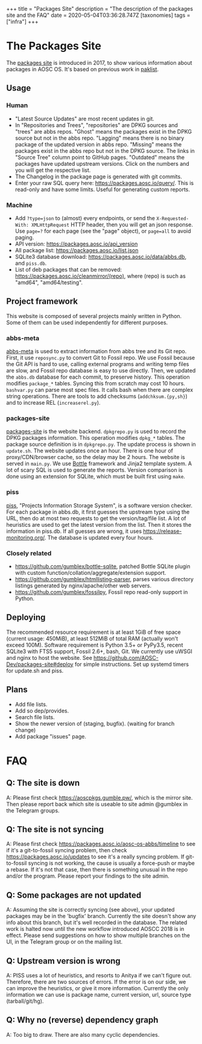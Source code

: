 +++
title = "Packages Site"
description = "The description of the packages site and the FAQ"
date = 2020-05-04T03:36:28.747Z
[taxonomies]
tags = ["infra"]
+++

# The Packages Site

The [packages site](https://packages.aosc.io/) is introduced in 2017, to show various information about packages in AOSC OS. It's based on previous work in [paklist](https://github.com/AOSC-Dev/paklist).

## Usage

### Human

- "Latest Source Updates" are most recent updates in git.
- In "Repositories and Trees", "repositories" are DPKG sources and "trees" are abbs repos. "Ghost" means the packages exist in the DPKG source but not in the abbs repo. "Lagging" means there is no binary package of the updated version in abbs repo. "Missing" means the packages exist in the abbs repo but not in the DPKG source. The links in "Source Tree" column point to GitHub pages. "Outdated" means the packages have updated upstream versions. Click on the numbers and you will get the respective list.
- The Changelog in the package page is generated with git commits.
- Enter your raw SQL query here: https://packages.aosc.io/query/. This is read-only and have some limits. Useful for generating custom reports.

### Machine

- Add `?type=json` to (almost) every endpoints, or send the `X-Requested-With: XMLHttpRequest` HTTP header, then you will get an json response. Use `page=?` for each page (see the "page" object), or `page=all` to avoid paging.
- API version: https://packages.aosc.io/api_version
- All package list: https://packages.aosc.io/list.json
- SQLite3 database download: https://packages.aosc.io/data/abbs.db, and `piss.db`.
- List of deb packages that can be removed: https://packages.aosc.io/cleanmirror/(repo), where (repo) is such as "amd64", "amd64/testing".

## Project framework

This website is composed of several projects mainly written in Python. Some of them can be used independently for different purposes.

### abbs-meta

[abbs-meta](https://github.com/AOSC-Dev/abbs-meta) is used to extract information from abbs tree and its Git repo. First, it use `reposync.py` to convert Git to Fossil repo. We use Fossil because the Git API is hard to use, calling external programs and writing temp files are slow, and Fossil repo database is easy to use directly. Then, we updated the `abbs.db` database for each commit, to preserve history. This operation modifies `package_*` tables. Syncing this from scratch may cost 10 hours. `bashvar.py` can parse most spec files. It calls bash when there are complex string operations. There are tools to add checksums (`addchksum.{py,sh}`) and to increase REL (`increaserel.py`).

### packages-site

[packages-site](https://github.com/AOSC-Dev/packages-site) is the website backend. `dpkgrepo.py` is used to record the DPKG packages information. This operation modifies `dpkg_*` tables. The package source definition is in `dpkgrepo.py`. The update process is shown in `update.sh`. The website updates once an hour. There is one hour of proxy/CDN/browser cache, so the delay may be 2 hours.
The website is served in `main.py`. We use [Bottle](https://bottlepy.org/) framework and Jinja2 template system. A lot of scary SQL is used to generate the reports. Version comparison is done using an extension for SQLite, which must be built first using `make`.

### piss

[piss](https://github.com/AOSC-Dev/piss), "Projects Information Storage System", is a software version checker. For each package in abbs.db, it first guesses the upstream type using the URL, then do at most two requests to get the version/tag/file list. A lot of heuristics are used to get the latest version from the list. Then it stores the information in piss.db. If all guesses are wrong, it uses https://release-monitoring.org/. The database is updated every four hours.

### Closely related

- https://github.com/gumblex/bottle-sqlite, patched Bottle SQLite plugin with custom function/collation/aggregate/extension support.
- https://github.com/gumblex/htmllisting-parser, parses various directory listings generated by nginx/apache/other web servers.
- https://github.com/gumblex/fossilpy, Fossil repo read-only support in Python.

## Deploying

The recommended resource requirement is at least 1GiB of free space (current usage: 450MiB), at least 512MiB of total RAM (actually won't exceed 100M). Software requirement is Python 3.5+ or PyPy3.5, recent SQLite3 with FTS5 support, Fossil 2.6+, bash, Git.
We currently use uWSGI and nginx to host the website. See https://github.com/AOSC-Dev/packages-site#deploy for simple instructions. Set up systemd timers for update.sh and piss.

## Plans

- Add file lists.
- Add so dep/provides.
- Search file lists.
- Show the newer version of (staging, bugfix). (waiting for branch change)
- Add package "issues" page.

# FAQ

## Q: The site is down

A: Please first check https://aoscpkgs.gumble.pw/, which is the mirror site. Then please report back which site is useable to site admin @gumblex in the Telegram groups.

## Q: The site is not syncing

A: Please first check https://packages.aosc.io/aosc-os-abbs/timeline to see if it's a git-to-fossil syncing problem, then check https://packages.aosc.io/updates to see it's a really syncing problem. If git-to-fossil syncing is not working, the cause is usually a force-push or maybe a rebase. If it's not that case, then there is something unusual in the repo and/or the program. Please report your findings to the site admin.

## Q: Some packages are not updated

A: Assuming the site is correctly syncing (see above), your updated packages may be in the 'bugfix' branch. Currently the site doesn't show any info about this branch, but it's well recorded in the database. The related work is halted now until the new workflow introduced AOSCC 2018 is in effect. Please send suggestions on how to show multiple branches on the UI, in the Telegram group or on the mailing list.

## Q: Upstream version is wrong

A: PISS uses a lot of heuristics, and resorts to Anitya if we can't figure out. Therefore, there are two sources of errors. If the error is on our side, we can improve the heuristics, or give it more information. Currently the only information we can use is package name, current version, url, source type (tarball/git/hg).

## Q: Why no (reverse) dependency graph

A: Too big to draw. There are also many cyclic dependencies.
